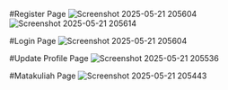 #Register Page
![Screenshot 2025-05-21 205604](https://github.com/user-attachments/assets/0017d759-cdde-41ef-9833-cd94882d4b5a)
![Screenshot 2025-05-21 205614](https://github.com/user-attachments/assets/8b51ee8d-0c35-4fc6-93af-b2a2aea74ee4)

#Login Page
![Screenshot 2025-05-21 205604](https://github.com/user-attachments/assets/0dee280e-4e3d-43ab-b78c-425973a570a7)

#Update Profile Page
![Screenshot 2025-05-21 205536](https://github.com/user-attachments/assets/b2703aa6-9a3c-4fef-a7d1-15b2cfccf04a)

#Matakuliah Page
![Screenshot 2025-05-21 205443](https://github.com/user-attachments/assets/b986919e-1894-40fd-b3a7-2e2eadaab1b9)

